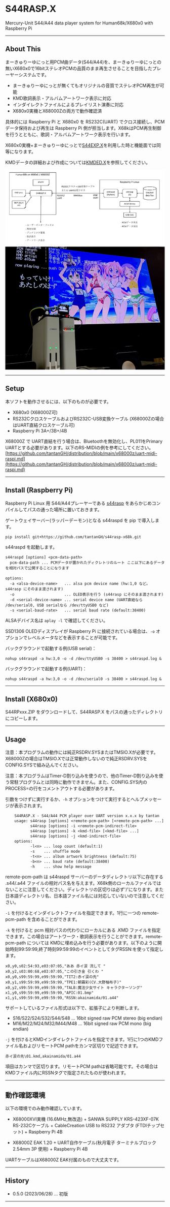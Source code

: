 # S44RASP.X

Mercury-Unit S44/A44 data player system for Human68k/X680x0 with Raspberry Pi

---

## About This

まーきゅりーゆにっと用PCM曲データ(S44/A44)を、まーきゅりーゆにっとの無いX680x0で16bitステレオPCMの品質のまま再生させることを目指したプレーヤーシステムです。

- まーきゅりーゆにっとが無くてもオリジナルの音質でステレオPCM再生が可能
- KMD歌詞表示・アルバムアートワーク表示に対応
- インダイレクトファイルによるプレイリスト演奏に対応
- X680x0実機とX68000Zの両方で動作確認済

具体的には Raspberry Pi と X680x0 を RS232C(UART) でクロス接続し、PCMデータ保持および再生は Raspberry Pi 側が担当します。X68kはPCM再生制御を行うとともに、歌詞・アルバムアートワーク表示を行います。


X680x0実機+まーきゅりーゆにっとで[S44EXP.X](https://github.com/tantanGH/s44exp)を利用した時と機能面では同等になります。

KMDデータの詳細および作成については[KMDED.X](https://github.com/tantanGH/kmded)を参照してください。

<img src='images/s44rasp-x68k.png'/>

<br/>

<img src='images/s44rasp-x68k-2.jpg'/>

---

## Setup

本ソフトを動作させるには、以下のものが必要です。

* X680x0 (X68000Z可)
* RS232CクロスケーブルおよびRS232C-USB変換ケーブル (X68000Zの場合はUART直結クロスケーブル可)
* Raspberry Pi 3A+/3B+/4B

X68000Z で UART直結を行う場合は、Bluetoothを無効化し、PL011をPrimary UARTとする必要があります。以下のRS-MIDIの例を参考にしてください。
[https://github.com/tantanGH/distribution/blob/main/x68000z/uart-midi-raspi.md](https://github.com/tantanGH/distribution/blob/main/x68000z/uart-midi-raspi.md)

---

## Install (Raspberry Pi)

Raspberry Pi Linux 用 S44/A44プレーヤーである [s44rasp](https://github.com/tantanGH/s44rasp) をあらかじめコンパイルしてパスの通った場所に置いておきます。

ゲートウェイサーバー(ラッパーデーモン)となる s44raspd を pip で導入します。

    pip install git+https://github.com/tantanGH/s44rasp-x68k.git

s44raspd を起動します。

    s44raspd [options] <pcm-data-path>
      pcm-data-path ... PCMデータが置かれたディクレトリのルート ここ以下にあるデータを相対パスで公開することになります

    options:
      -a <alsa-device-name>   ... alsa pcm device name (hw:1,0 など。s44rasp にそのまま渡されます)
      -o                      ... OLED表示を行う (s44rasp にそのまま渡されます)
      -d <serial-device-name> ... serial device name (UART直結なら /dev/serial0, USB serialなら /dev/ttyUSB0 など)
      -s <serial-baud-rate>   ... serial baud rate (default:38400)

ALSAデバイス名は `aplay -l` で確認してください。

SSD1306 OLEDディスプレイが Raspberry Pi に接続されている場合は、`-o` オプションでレベルメータなどを表示することが可能です。

バックグラウンドで起動する例(USB serial)：

    nohup s44raspd -a hw:3,0 -o -d /dev/ttyUSB0 -s 38400 > s44raspd.log &

バックグラウンドで起動する例(UART)：

    nohup s44raspd -a hw:3,0 -o -d /dev/serial0 -s 38400 > s44raspd.log &

---

## Install (X680x0)

S44RPxxx.ZIP をダウンロードして、S44RASP.X をパスの通ったディレクトリにコピーします。


---

## Usage

注意：本プログラムの動作には純正RSDRV.SYSまたはTMSIO.Xが必要です。X68000Zの場合はTMSIO.Xでは正常動作しないので純正RSDRV.SYSをCONFIG.SYSで組み込んでください。

注意：本プログラムはTimer-D割り込みを使うので、他のTimer-D割り込みを使う常駐プログラムとは同時に動作できません。また、CONFIG.SYS内のPROCESS=の行をコメントアウトする必要があります。

引数をつけずに実行するか、`-h` オプションをつけて実行するとヘルプメッセージが表示されます。

        S44RASP.X - S44/A44 PCM player over UART version x.x.x by tantan
        usage: s44rasp [options] <remote-pcm-path> [<remote-pcm-path> ...]
               s44rasp [options] -i <remote-pcm-indirect-file>
               s44rasp [options] -k <kmd-file> [<kmd-file> ...]
               s44rasp [options] -j <kmd-indirect-file>
        options:
               -l<n> ... loop count (default:1)
               -s    ... shuffle mode
               -t<n> ... album artwork brightness (default:75)
               -b<n> ... baud rate (default:38400)
               -h    ... show help message

remote-pcm-path は s44raspd サーバーのデータディレクトリ以下に存在する .s44/.a44 ファイルの相対パス名を与えます。X68k側のローカルファイルではないことに注意してください。ディレクトリの区切りは必ず'/'になります。また日本語ディレクトリ名、日本語ファイル名には対応していないので注意してください。

`-i` を付けるとインダイレクトファイルを指定できます。1行に一つの remote-pcm-path を含めることができます。

`-k` を付けると pcm 相対パスの代わりにローカルにある .KMD ファイルを指定できます。この場合はアートワーク・歌詞表示を行うことができます。remote-pcm-path については KMDに埋め込みを行う必要があります。以下のように開始時刻99:59:99,終了時刻99:59:99のイベントとしてタグRSSN:を使って指定します。

    x0,y0,s02:54:93,e03:07:05,"ああ 赤イ涙 流して "
    x0,y2,s03:00:68,e03:07:05,"この引き金 引くわ "
    x0,y0,s99:59:99,e99:59:99,"TIT2:赤イ涙の先"
    x0,y1,s99:59:99,e99:59:99,"TPE1:朝霧彩(CV.大野柚布子)"
    x0,y2,s99:59:99,e99:59:99,"TALB:魔法少女サイト キャラクターソング"
    x1,y0,s99:59:99,e99:59:99,"APIC:01.bmp"
    x1,y1,s99:59:99,e99:59:99,"RSSN:akainamida/01.a44"

サポートしているファイル形式は以下で、拡張子により判断します。

- S16/S22/S24/S32/S44/S48 ... 16bit signed raw PCM stereo (big endian)
- M16/M22/M24/M32/M44/M48 ... 16bit signed raw PCM mono (big endian)

`-j` を付けるとKMDインダイレクトファイルを指定できます。1行に1つのKMDファイル名およびリモートPCM pathをカンマ区切りで記述できます。

    赤イ涙の先\01.kmd,akainamida/01.a44

項目はカンマで区切ります。リモートPCM pathは省略可能です。その場合はKMDファイル内にRSSNタグで指定されたものが使われます。

---

## 動作確認環境

以下の環境でのみ動作確認しています。

* X68000XVI実機 (16.6MHz,無改造) + SANWA SUPPLY KRS-423XF-07K RS-232Cケーブル + CableCreation USB to RS232 アダプタ (FTDIチップセット) + Raspberry Pi 4B

* X68000Z EAK 1.20 + UART自作ケーブル(秋月電子 ターミナルブロック 2.54mm 3P 使用) + Raspberry Pi 4B

UARTケーブルはX68000Z EAK付属のもので大丈夫です。

---

## History

* 0.5.0 (2023/06/28) ... 初版

---
